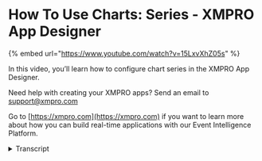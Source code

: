 # How To Use Charts: Series - XMPRO App Designer
{% embed url="https://www.youtube.com/watch?v=15LxvXhZ05s" %}

In this video, you’ll learn how to configure chart series in the XMPRO App Designer.

Need help with creating your XMPRO apps? Send an email to support@xmpro.com

Go to [https://xmpro.com](https://xmpro.com) if you want to learn more about how you can build real-time applications with our Event Intelligence Platform.
<details>
<summary>Transcript</summary>hello and welcome to another training

video from xm pro

this is an advanced training video on

how to use the chart

specifically around the series

i have created an app with charts of all

the series types that we support

this will help give a better

understanding of the differences between

them all

the line series type always has straight

lines between each point

on the other hand the spline series type

smoothly interpolates between each point

the area chart shades the graph below

each point

the spline area chart also shades the

area

underneath the line created but the edge

is again

interpolated to be smooth the bar chart

has

bars the scatter chart scatters points

as well as the bubble chart and range

area and range bar

shade an area between a maximum and a

minimum value

or in the case of the range bar have

bars between a maximum and minimum value

step type charts that is the step line

in the step area have steps as you can

see

stacked type series such as the stacked

line

spline area spline area

and bar build on top of each other

they will never overlap because the

bottom most

series value is added to the next series

which is added to the next series

so for instance if we have the values 1

1 2 and 1 then the second series

value would actually be 2 because 1 plus

1 is two

and then the third one would be four and

five

etc

full stack series such as the full

stacked line spline

area spline area and bar also build on

top of each other

but make sure that the values are a

percentage of the full

value as these use the same data you can

see how that works

so even though that this first value on

the stacked bar

is around six the full stacked bar still

counts that as one hundred percent

and the last value on here

rises up to fifteen but that is still

one hundred percent in the full stacked

bar to configure series go to the block

properties and drop down

the data section you can add a series

with the plus button

or you can edit a series by clicking on

one of the series in the list

the properties in here are name which is

just for your own use it doesn't

actually show up anywhere when it is

rendered

visible which if you uncheck will make

the

series invisible note that if you check

the

hide series on legend click you will be

able to

make the series visible again by

clicking on its series in the legend

unless you uncheck show in legend in

which case

the series will not be shown in the

legend and so you won't be able to click

on it

color is the color of the series

we have type with all of the available

types

styling mode which is only available if

your type is

line spline stacked line stacked spline

or step line which is the styling mode

of the line so you can have solid dash

long dash or dot i'll choose long dash

pane and y-axis which you can choose

separate panes

and y-axis for more information on this

please look at the advanced chart video

on multiple panes

and axes the x-axis

data which is the column the data is

coming from

for the x-axis y-axis data

which is the column the y-axis data is

coming from

if you choose different series types

like range area

range bar or bubble there will be

different data

options available i will show those in a

minute

we have overlap x-axis which makes the

x-axis overlap i will show an example of

how to use this later

we have ignore empty points which if

checked

doesn't render any points that have a

null value

we have show points which if checked

show

the points on the line if you type is

line spline stacked line stacked spline

step line or scatter otherwise this will

not be available

and the point size which delineates the

size of the points and

point shape which is circle

square diamond cross triangle down or

triangle up

we have show label which is on hover or

always

which will show the value of the

connected point

we have label format in which you can

format the label

we have some default options and you can

also enter in

a number type like this for more

information on

the label format you can click on the

help button

and we have aggregation which will

aggregate the number of points

into a single point if there are too

many points

for more information on this please

watch the video on pan and zoom

and aggregation so i'm going to apply

this on the series

and save and then we can see what

happens

so we can notice that the line is now

dashed the shape

is a diamond it is not in

the legend because we turned that off

coming back to the settings

if you have a bubble type series you

will also get

point size data which determines the

size of the

bubbles or points that appear on the

chart

if you have range area

then you will get y axis data start and

end

as well as range bar

again y-axis data start and end

and if you choose overlap x-axis which

you need to choose for

all series that you want to overlap

and this is how the chart will look as

you can see

the axes are not side by side they are

now on top of each other

this setting can only be applied for the

range bar

and the bar this has been an advanced

video

on how to use the chart series
</details>